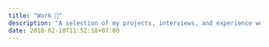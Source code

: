 ```yaml
---
title: "Work 💼"
description: "A selection of my projects, interviews, and experience working within various industries in multiple IT roles."
date: 2018-02-10T11:52:18+07:00
---
```

